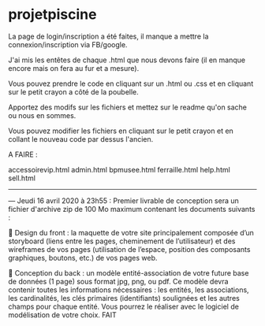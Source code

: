 # projetpiscine

La page de login/inscription a été faites, il manque a mettre la connexion/inscription via FB/google.

J'ai mis les entêtes de chaque .html que nous devons faire (il en manque encore mais on fera au fur et a mesure).

Vous pouvez prendre le code en cliquant sur un .html ou .css et en cliquant sur le petit crayon a côté de la poubelle.

Apportez des modifs sur les fichiers et mettez sur le readme qu'on sache ou nous en sommes.

Vous pouvez modifier les fichiers en cliquant sur le petit crayon et en collant le nouveau code par dessus l'ancien.

A FAIRE :

accessoirevip.html
admin.html
bpmusee.html
ferraille.html
help.html
sell.html

----------------------------------------------------------------------------------------------------------------------

— Jeudi 16 avril 2020 à 23h55 : Premier livrable de conception sera un fichier d'archive zip de 100 Mo maximum contenant les documents suivants :

 Design du front : la maquette de votre site principalement composée d’un storyboard (liens entre les pages, cheminement de l’utilisateur) et des wireframes de vos pages (utilisation de l’espace, position des composants graphiques, boutons, etc.) de vos pages web.

 Conception du back : un modèle entité-association de votre future base de données (1 page) sous format jpg, png, ou pdf. Ce modèle devra contenir toutes les informations nécessaires : les entités, les associations, les cardinalités, les clés primaires (identifiants) soulignées et les autres champs pour chaque entité. Vous pourrez le réaliser avec le logiciel de modélisation de votre choix.  FAIT
